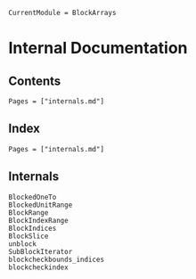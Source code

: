 ```@meta
CurrentModule = BlockArrays
```

# Internal Documentation

## Contents

```@contents
Pages = ["internals.md"]
```

## Index

```@index
Pages = ["internals.md"]
```

## Internals

```@docs
BlockedOneTo
BlockedUnitRange
BlockRange
BlockIndexRange
BlockIndices
BlockSlice
unblock
SubBlockIterator
blockcheckbounds_indices
blockcheckindex
```
